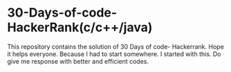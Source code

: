 # 30-Days-of-code-HackerRank(c/c++/java)
This repository contains the solution of 30 Days of code- Hackerrank. Hope it helps everyone.
Because I had to start somewhere. I started with this. Do give me response with better and efficient codes.
